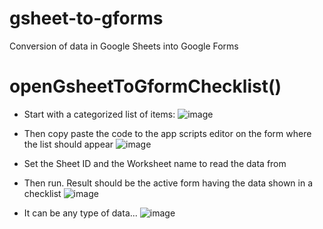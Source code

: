# gsheet-to-gforms
Conversion of data in Google Sheets into Google Forms 

# openGsheetToGformChecklist()
- Start with a categorized list of items:
![image](https://user-images.githubusercontent.com/18394882/187067773-efe5b6c8-bd49-4174-a83e-c45ad3ec1f69.png)
- Then copy paste the code to the app scripts editor on the form where the list should appear
![image](https://user-images.githubusercontent.com/18394882/187068339-0225f004-9828-4b20-b037-357377e05285.png)
- Set the Sheet ID and the Worksheet name to read the data from
- Then run. Result should be the active form having the data shown in a checklist
![image](https://user-images.githubusercontent.com/18394882/187068499-e957dbfe-345c-4ee4-b8cb-1eaa9747f810.png)

- It can be any type of data...
![image](https://user-images.githubusercontent.com/18394882/187068746-23a9084b-778a-48ad-8fcb-74b57a7fac79.png)

